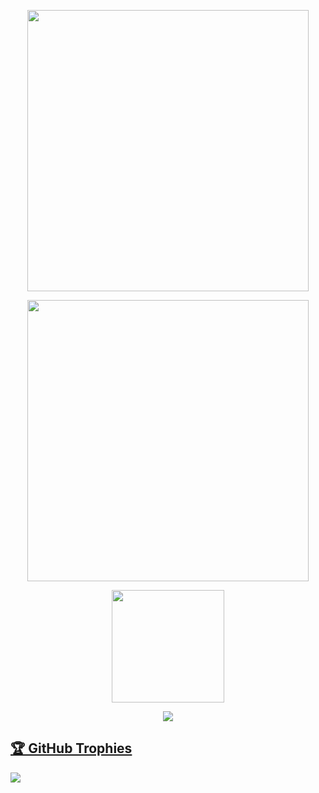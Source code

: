 <div align="center">
  <a href="https://github.com/osber1">
  <p align="center"><img width="450em" src="https://github-readme-stats.vercel.app/api?username=osber1&show_icons=true&include_all_commits=true&count_private=true&hide_border=true&theme=dark" />
  </p>
  <p align="center">
    <img width="450em" src="https://github-readme-streak-stats.herokuapp.com/?user=osber1&include_all_commits=true&hide_border=true&theme=dark"/>
  </p>
  <p align="center">
    <img height="180em" src="https://github-readme-stats.vercel.app/api/top-langs/?username=osber1&layout=compact&custom_title=Most%20used%20languages&langs_count=10&include_all_commits=true&hide_progress=true&hide_border=true&theme=dark"/>
  </p>

</div>
  <div align="center">
  <img src="https://github-readme-streak-stats.herokuapp.com/?user=osber1&theme=dark">
  </div>
  <h2>🏆 GitHub Trophies</h2>
<img src="https://github-profile-trophy.vercel.app/?username=osber1&theme=nord&column=7" >
